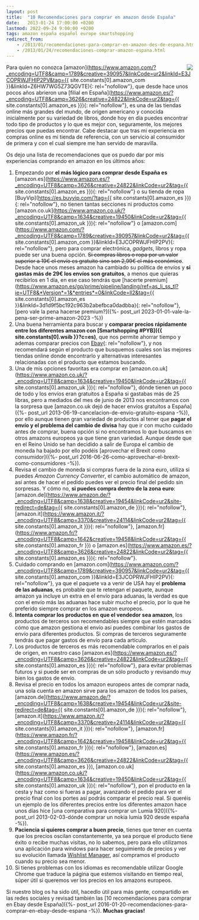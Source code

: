 ```yaml
---
layout: post
title:  "10 Recomendaciones para comprar en amazon desde España"
date:   2013-01-24 17:00:00 +0200
lastmod: 2022-09-24 9:00:00 +0200
tags: amazon españa español europe smartshopping
redirect_from:
    - /2013/01/recomendaciones-para-comprar-en-amazon-des-de-espana.html
    - /2013/01/24/recomendaciones-comprar-amazon-espana.html
---
```


<a rel="nofollow" href='https://www.amazon.es/?_encoding=UTF8&tag={{ site.constants[0].amazon_es }}&linkCode=ur2&camp=3626&creative=24822'><img style="float: right;" src="https://3.bp.blogspot.com/-y7vepNFwf4I/UQF29es4s1I/AAAAAAAAAO4/Ri2PlmOohMA/s200/Amazon-logo%5B1%5D.jpg"></a>
Para quien no conozca [amazon](https://www.amazon.com/?_encoding=UTF8&camp=1789&creative=390957&linkCode=ur2&linkId=E3JCOPRWJFHIP2PV&tag={{ site.constants[0].amazon_com }}&linkId=Z6HW7WG5Z73QGVTE){: rel="nofollow"}, que desde hace unos pocos años abrieron una [filial en España](https://www.amazon.es/?_encoding=UTF8&camp=3626&creative=24822&linkCode=ur2&tag={{ site.constants[0].amazon_es }}){: rel="nofollow"}, es una de las tiendas online más grandes del mundo, de origen americano y conocida inicialmente por su variedad de libros, donde hoy en día puedes encontrar todo tipo de productos y lo que es mejor con, seguramente, los mejores precios que puedas encontrar. Cabe destacar que tras mi experiencia en compras online es mi tienda de referencia, con un servicio al consumidor de primera y con el cual siempre me han servido de maravilla.

Os dejo una lista de recomendaciones que os puedo dar por mis experiencias comprando en amazon en los últimos años:

1. Empezando por **el más lógico para comprar desde España es** [amazon.es](https://www.amazon.es/?_encoding=UTF8&camp=3626&creative=24822&linkCode=ur2&tag={{ site.constants[0].amazon_es }}){: rel="nofollow"} o su tienda de ropa [BuyVip](https://es.buyvip.com/?tag={{ site.constants[0].amazon_es }}){: rel="nofollow"}, no tienen tantas secciones ni productos como [amazon.co.uk](https://www.amazon.co.uk/?_encoding=UTF8&camp=1634&creative=19450&linkCode=ur2&tag={{ site.constants[0].amazon_uk }}){: rel="nofollow"} o [amazon.com](https://www.amazon.com/?_encoding=UTF8&camp=1789&creative=390957&linkCode=ur2&tag={{ site.constants[0].amazon_com }}&linkId=E3JCOPRWJFHIP2PV){: rel="nofollow"}, pero para comprar electrónica, *gadgets*, libros y ropa puede ser una buena opción. ~~Si compras libros o ropa por un valor superior a 19€ el envío es gratuito sino son 2,99€ el más económico~~. Desde hace unos meses amazon ha cambiado su política de envíos y **si gastas más de 29€ los envíos son gratuitos**, a menos que quieras recibirlos en 1 día, en ese caso tendrás que [hacerte premium](https://www.amazon.es/gp/prime/pipeline/landing/ref=as_li_ss_tl?ie=UTF8&*Version*=1&*entries*=0&linkCode=ll2&tag={{ site.constants[0].amazon_es }}&linkId=3d1d9f5bc192c963b2abefbca0dadbba){: rel="nofollow"}, [pero vale la pena hacerse premium?]({%- post_url 2023-01-01-vale-la-pena-ser-prime-amazon-2023 -%})
2. Una buena herramienta para buscar y **comparar precios rápidamente entre los diferentes amazon con [Smartshopping #PYB]({{ site.constants[0].wsib }}?c=es)**, que nos permite ahorrar tiempo y ademas comparar precios con [Ebay](https://rover.ebay.com/rover/1/1185-53479-19255-0/1?icep_ff3=1&pub=5575077854&toolid=10001&campid=5337456056&customid=&ipn=psmain&icep_vectorid=229501&kwid=902099&mtid=824&kw=lg){: rel="nofollow"}, y nos recomendará según el producto que busquemos cuales son las mejores tiendas online donde encontrarlo y alternativas interesantes relacionadas con el producto que estamos buscando.
3. Una de mis opciones favoritas era comprar en [amazon.co.uk](https://www.amazon.co.uk/?_encoding=UTF8&camp=1634&creative=19450&linkCode=ur2&tag={{ site.constants[0].amazon_uk }}){: rel="nofollow"}, dónde tienen un poco de todo y los envíos eran gratuitos a España si gastabas más de 25 libras, pero a mediados del mes de junio de 2013 nos encontramos con la sorpresa que [amazon.co.uk dejó de hacer envíos gratuitos a España]({%- post_url 2013-06-19-cancelacion-de-envio-gratuito-espana -%}), por ello aunque tienen gran variedad de productos al tener que **pagar el envío y el problema del cambio de divisa** hay que ir con mucho cuidado antes de comprar, buena opción si no encontramos lo que buscamos en otros amazons europeos ya que tiene gran variedad. Aunque desde que en el Reino Unido se han decidido a salir de Europa el cambio de moneda ha bajado por ello podéis [aprovechar el Brexit como consumidor]({%- post_url 2016-06-26-como-aprovechar-el-brexit-como-consumidores -%}).
4. Revisa el cambio de moneda si compras fuera de la zona euro, utiliza si puedes *Amazon Currency Converter*, el cambio automático de amazon, así antes de hacer el pedido puedes ver el precio final del pedido sin sorpresas. Y cómo no, **si puedes compra dentro de la zona euro**: [amazon.de](https://www.amazon.de/?_encoding=UTF8&camp=1638&creative=19454&linkCode=ur2&site-redirect=de&tag={{ site.constants[0].amazon_de }}){: rel="nofollow"}, [amazon.it](https://www.amazon.it/?_encoding=UTF8&camp=3370&creative=24114&linkCode=ur2&tag={{ site.constants[0].amazon_it }}){: rel="nofollow"}, [amazon.fr](https://www.amazon.fr/?_encoding=UTF8&camp=1642&creative=19458&linkCode=ur2&tag={{ site.constants[0].amazon_fr }}) o [amazon.es](https://www.amazon.es/?_encoding=UTF8&camp=3626&creative=24822&linkCode=ur2&tag={{ site.constants[0].amazon_es }}){: rel="nofollow"}.
5. Cuidado comprando en [amazon.com](https://www.amazon.com/?_encoding=UTF8&camp=1789&creative=390957&linkCode=ur2&tag={{ site.constants[0].amazon_com }}&linkId=E3JCOPRWJFHIP2PV){: rel="nofollow"}, ya que el paquete va a venir de USA hay el **problema de las aduanas**, es probable que te retengan el paquete, aunque amazon ya incluye un extra en el envío para aduanas, la verdad es que con el envío más las aduanas hace subir mucho el precio, por lo que he preferido siempre comprar en los amazon europeos.
6. **Intenta comprar los productos en que el vendedor sea amazon**, los productos de terceros son recomendables siempre que estén marcados cómo que amazon gestiona el envío así puedes combinar los gastos de envío para diferentes productos. Si compras de terceros seguramente tendrás que pagar gastos de envío para cada artículo.
7. Los productos de terceros es más recomendable comprarlos en el país de origen, en nuestro caso  [amazon.es](https://www.amazon.es/?_encoding=UTF8&camp=3626&creative=24822&linkCode=ur2&tag={{ site.constants[0].amazon_es }}){: rel="nofollow"}, para evitar problemas futuros y si puede ser en compras de un sólo producto y revisando muy bien los gastos de envío.
8. Revisa el precio en todos los amazon europeos antes de comprar nada, una sola cuenta en amazon sirve para los amazon de todos los países, [amazon.de](https://www.amazon.de/?_encoding=UTF8&camp=1638&creative=19454&linkCode=ur2&site-redirect=de&tag={{ site.constants[0].amazon_de }}){: rel="nofollow"}, [amazon.it](https://www.amazon.it/?_encoding=UTF8&camp=3370&creative=24114&linkCode=ur2&tag={{ site.constants[0].amazon_it }}){: rel="nofollow"}, [amazon.fr](https://www.amazon.fr/?_encoding=UTF8&camp=1642&creative=19458&linkCode=ur2&tag={{ site.constants[0].amazon_fr }}){: rel="nofollow"}, [amazon.es](https://www.amazon.es/?_encoding=UTF8&camp=3626&creative=24822&linkCode=ur2&tag={{ site.constants[0].amazon_es }}), [amazon.co.uk](https://www.amazon.co.uk/?_encoding=UTF8&camp=1634&creative=19450&linkCode=ur2&tag={{ site.constants[0].amazon_uk }}){: rel="nofollow"}, pon el producto en la cesta y haz como si fueras a pagar, avanzando el pedido para ver el precio final con los portes así podrás comparar el precio real. Si queréis un ejemplo de los diferentes precios entre los diferentes amazon hace unos días hice [una comparativa para comprar un Lumia 920]({%- post_url 2013-02-03-dónde comprar un nokia lumia 920 desde españa -%}).
9. **Paciencia si quieres comprar a buen precio**, tienes que tener en cuenta que los precios oscilan constantemente, ya sea porque el producto tiene éxito o recibe muchas visitas, no lo sabemos, pero para ello utilizamos una  aplicación para windows para hacer seguimiento de precios y ver su evolución llamada [Wishlist Manager](https://wmhomepage.apphb.com/), así compramos el producto cuando su precio sea menor.
10. Si tienes problemas con los idiomas es recomendable utilizar Google Chrome que traduce la página que estemos visitando en tiempo real, súper útil si queremos ver los precios en los amazons europeos.

Si nuestro blog os ha sido útil, hacedlo útil para más gente, compartidlo en las redes sociales y revisad también las [10 recomendaciones para comprar en Ebay desde España]({%- post_url 2016-01-20-recomendaciones-para-comprar-en-ebay-desde-espana -%}). **Muchas gracias!**
